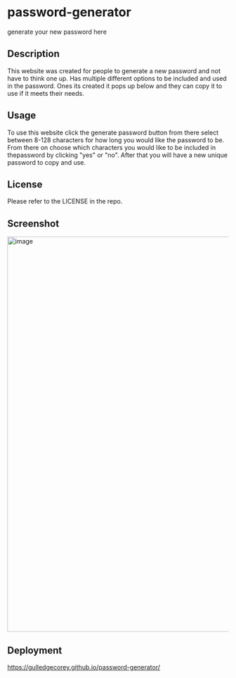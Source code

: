 # password-generator
generate your new password here

## Description

This website was created for people to generate a new password and not have to think one up. Has multiple different options to be included and used in the password. Ones its created it pops up below and they can copy it to use if it meets their needs.

## Usage

To use this website click the generate password button from there select between 8-128 characters for how long you would like the password to be. From there on choose which characters you would like to be included in thepassword by clicking "yes" or "no". After that you will have a new unique password to copy and use.

## License

Please refer to the LICENSE in the repo.

## Screenshot
<img width="898" alt="image" src="https://github.com/gulledgecorey/password-generator/assets/130395149/5c07c0b5-539a-43fb-93c4-550404646806">

## Deployment

https://gulledgecorey.github.io/password-generator/
